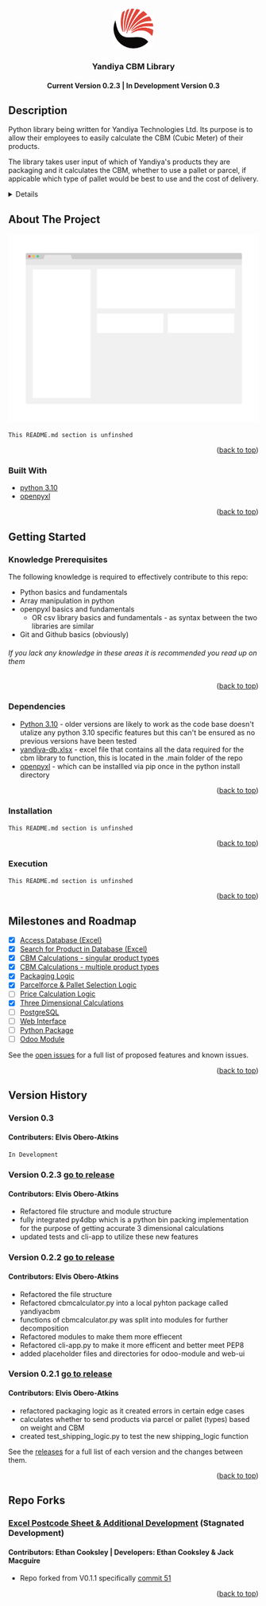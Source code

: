 <div id="top"></div>

<!-- PROJECT SHIELDS -->
<!--
*** I'm using markdown "reference style" links for readability.
*** Reference links are enclosed in brackets [ ] instead of parentheses ( ).
*** See the bottom of this document for the declaration of the reference variables
*** for contributors-url, forks-url, etc. This is an optional, concise syntax you may use.
*** https://www.markdownguide.org/basic-syntax/#reference-style-links
-->

<br />
<div align="center">
  <a href="https://github.com/elvybean/yandiya-cbm-library">
    <img src="images/logo.png" alt="Logo" width="80" height="80">
  </a>

<h3 align="center">Yandiya CBM Library</h3>
<h4 align="center">Current Version 0.2.3 | In Development Version 0.3</h4>

</div> 
<div align="left">
  
## Description

Python library being written for Yandiya Technologies Ltd. Its purpose is to allow their employees to easily calculate the CBM (Cubic Meter) of their products.

The library takes user input of which of Yandiya's products they are packaging and it calculates the CBM, whether to use a pallet or parcel, if appicable which type of pallet would be best to use and the cost of delivery.

<!-- TABLE OF CONTENTS -->
<details>
  <H2>Table of Contents</H2>
  <ol>
    <li>
      <a href="#about-the-project">About The Project</a>
      <ul>
        <li><a href="#built-with">Built With</a></li>
      </ul>
    </li>
    <li>
      <a href="#getting-started">Getting Started</a>
      <ul>
        <li><a href="#knowledge-prerequisites">Knowledge Prerequisites</a></li>
        <li><a href="#dependencies">Dependencies</a></li>
        <li><a href="#installation">Installation</a></li>
        <li><a href="#execution">Execution</a></li>
      </ul>
    </li>
    <li><a href="#milestones-and-roadmap">Milestones & Roadmap</a></li>
    <li><a href="#version-history">Version History</a></li>
    <li><a href="#repo-forks">Repo Forks</a></li>
  </ol>
</details>

## About The Project

![Product Name Screen Shot][product-screenshot]

```
This README.md section is unfinshed
```

<p align="right">(<a href="#top">back to top</a>)</p>

### Built With

- [python 3.10](https://www.python.org/)
- [openpyxl](https://openpyxl.readthedocs.io/en/stable/)

<p align="right">(<a href="#top">back to top</a>)</p>

## Getting Started

### Knowledge Prerequisites

The following knowledge is required to effectively contribute to this repo:

- Python basics and fundamentals
- Array manipulation in python
- openpyxl basics and fundamentals
  - OR csv library basics and fundamentals - as syntax between the two libraries are similar
- Git and Github basics (obviously)

###### If you lack any knowledge in these areas it is recommended you read up on them

<p align="right">(<a href="#top">back to top</a>)</p>

### Dependencies

- [Python 3.10](https://www.python.org/downloads/) - older versions are likely to work as the code base doesn't utalize any python 3.10 specific features but this can't be ensured as no previous versions have been tested
- [yandiya-db.xlsx](https://github.com/elvybean/yandiya-cbm-library/blob/main/.main/yandiya-db.xlsx) - excel file that contains all the data required for the cbm library to function, this is located in the .main folder of the repo
- [openpyxl](https://pypi.org/project/openpyxl/) - which can be installled via pip once in the python install directory

<p align="right">(<a href="#top">back to top</a>)</p>

### Installation

```
This README.md section is unfinshed
```

<p align="right">(<a href="#top">back to top</a>)</p>

### Execution

```
This README.md section is unfinshed
```

<p align="right">(<a href="#top">back to top</a>)</p>

## Milestones and Roadmap

- [x] [Access Database (Excel)](https://github.com/Yandiya/yandiya-cbm-library/milestone/12)
- [x] [Search for Product in Database (Excel)](https://github.com/Yandiya/yandiya-cbm-library/milestone/13)
- [x] [CBM Calculations - singular product types](https://github.com/Yandiya/yandiya-cbm-library/milestone/1)
- [x] [CBM Calculations - multiple product types](https://github.com/Yandiya/yandiya-cbm-library/milestone/3)
- [x] [Packaging Logic](https://github.com/Yandiya/yandiya-cbm-library/milestone/2)
- [x] [Parcelforce & Pallet Selection Logic](https://github.com/Yandiya/yandiya-cbm-library/milestone/10)
- [ ] [Price Calculation Logic](https://github.com/elYandiyaybean/yandiya-cbm-library/milestone/5)
- [x] [Three Dimensional Calculations](https://github.com/Yandiya/yandiya-cbm-library/milestone/6)
- [ ] [PostgreSQL](https://github.com/Yandiya/yandiya-cbm-library/milestone/14)
- [ ] [Web Interface](https://github.com/Yandiya/yandiya-cbm-library/milestone/9)
- [ ] [Python Package](https://github.com/Yandiya/yandiya-cbm-library/milestone/7)
- [ ] [Odoo Module](https://github.com/Yandiya/yandiya-cbm-library/milestone/8)

See the [open issues](https://github.com/Yandiya/yandiya-cbm-library/issues) for a full list of proposed features and known issues.

<p align="right">(<a href="#top">back to top</a>)</p>

## Version History

### Version 0.3

#### Contributers: Elvis Obero-Atkins

```
In Development
```

### Version 0.2.3 [go to release](https://github.com/Yandiya/yandiya-cbm-library/releases/tag/v0.2.3)

#### Contributors: Elvis Obero-Atkins

- Refactored file structure and module structure
- fully integrated py4dbp which is a python bin packing implementation
  for the purpose of getting accurate 3 dimensional calculations
- updated tests and cli-app to utilize these new features

### Version 0.2.2 [go to release](https://github.com/Yandiya/yandiya-cbm-library/releases/tag/v0.2.2)

#### Contributors: Elvis Obero-Atkins

- Refactored the file structure
- Refactored cbmcalculator.py into a local pyhton package called yandiyacbm
- functions of cbmcalculator.py was split into modules for further decomposition
- Refactored modules to make them more effiecent
- Refactored cli-app.py to make it more efficent and better meet PEP8
- added placeholder files and directories for odoo-module and web-ui

### Version 0.2.1 [go to release](https://github.com/Yandiya/yandiya-cbm-library/releases/tag/v0.2.1)

#### Contributors: Elvis Obero-Atkins

- refactored packaging logic as it created errors in certain edge cases
- calculates whether to send products via parcel or pallet (types) based on weight and CBM
- created test_shipping_logic.py to test the new shipping_logic function

See the [releases](https://github.com/Yandiya/yandiya-cbm-library/releases) for a full list of each version and the changes between them.

<p align="right">(<a href="#top">back to top</a>)</p>

## Repo Forks

### [Excel Postcode Sheet & Additional Development](https://github.com/eocooksley535/yandiya-cbm-library) (Stagnated Development)

#### Contributors: Ethan Cooksley | Developers: Ethan Cooksley & Jack Macguire

- Repo forked from V0.1.1 specifically [commit 51](https://github.com/elvybean/yandiya-cbm-library/commit/4db2e7c4f7daca418048e6472bedf502df0fd242)

<p align="right">(<a href="#top">back to top</a>)</p> 

<!-- MARKDOWN LINKS & IMAGES -->
<!-- https://www.markdownguide.org/basic-syntax/#reference-style-links -->
[product-screenshot]: images/screenshot.png

</div>

